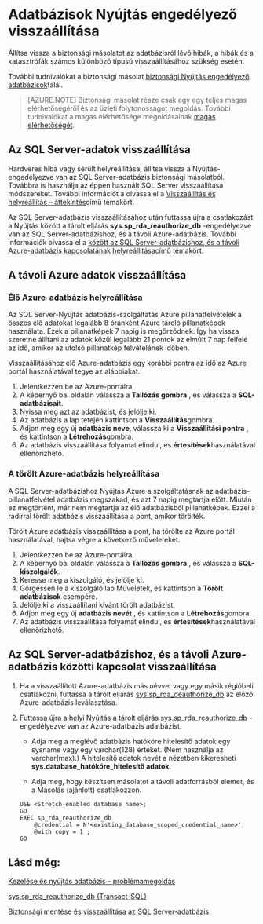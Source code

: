 <properties
    pageTitle="Adatbázisok Nyújtás engedélyező visszaállítása |} Microsoft Azure"
    description="Megtudhatja, hogy miként Nyújtás visszaállítása\-engedélyezve van az adatbázisokat."
    services="sql-server-stretch-database"
    documentationCenter=""
    authors="douglaslMS"
    manager="jhubbard"
    editor=""/>

<tags
    ms.service="sql-server-stretch-database"
    ms.workload="data-management"
    ms.tgt_pltfrm="na"
    ms.devlang="na"
    ms.topic="article"
    ms.date="08/01/2016"
    ms.author="douglasl"/>

# <a name="restore-stretch-enabled-databases"></a>Adatbázisok Nyújtás engedélyező visszaállítása

Állítsa vissza a biztonsági másolatot az adatbázisról lévő hibák, a hibák és a katasztrófák számos különböző típusú visszaállításához szükség esetén.

További tudnivalókat a biztonsági másolat [biztonsági Nyújtás engedélyező adatbázisok](sql-server-stretch-database-backup.md)talál.

>   [AZURE.NOTE] Biztonsági másolat része csak egy egy teljes magas elérhetőségéről és az üzleti folytonosságot megoldás. További tudnivalókat a magas elérhetősége megoldásainak [magas elérhetőségét](https://msdn.microsoft.com/library/ms190202.aspx).

## <a name="restore-your-sql-server-data"></a>Az SQL Server-adatok visszaállítása
Hardveres hiba vagy sérült helyreállítása, állítsa vissza a Nyújtás\-engedélyezve van az SQL Server-adatbázis biztonsági másolatból. Továbbra is használja az éppen használt SQL Server visszaállítása módszereket. További információt a olvassa el a [Visszaállítás és helyreállítás – áttekintés](https://msdn.microsoft.com/library/ms191253.aspx)című témakört.

Az SQL Server-adatbázis visszaállításához után futtassa újra a csatlakozást a Nyújtás között a tárolt eljárás **sys.sp_rda_reauthorize_db** \-engedélyezve van az SQL Server-adatbázishoz, és a távoli Azure-adatbázis. További információk olvassa el a [között az SQL Server-adatbázishoz, és a távoli Azure-adatbázis kapcsolatának helyreállítása](#restore-the-connection-between-the-sql-server-database-and-the-remote-azure-database)című témakört.

## <a name="restore-your-remote-azure-data"></a>A távoli Azure adatok visszaállítása

### <a name="recover-a-live-azure-database"></a>Élő Azure-adatbázis helyreállítása
Az SQL Server-Nyújtás adatbázis-szolgáltatás Azure pillanatfelvételek a összes élő adatokat legalább 8 óránként Azure tároló pillanatképek használata. Ezek a pillanatképek 7 napig is megőrződnek. Így ha vissza szeretne állítani az adatok közül legalább 21 pontok az elmúlt 7 nap felfelé az idő, amikor az utolsó pillanatkép felvételének időben.

Visszaállításához élő Azure-adatbázis egy korábbi pontra az idő az Azure portál használatával tegye az alábbiakat.

1. Jelentkezzen be az Azure-portálra.
2. A képernyő bal oldalán válassza a **Tallózás gombra** , és válassza a **SQL-adatbázisait**.
3. Nyissa meg azt az adatbázist, és jelölje ki.
4. Az adatbázis a lap tetején kattintson a **Visszaállítás**gombra.
5. Adjon meg egy új **adatbázis neve**, válassza ki a **Visszaállítási pontra** , és kattintson a **Létrehozás**gombra.
6. Az adatbázis visszaállítása folyamat elindul, és **értesítések**használatával ellenőrizhető.

### <a name="recover-a-deleted-azure-database"></a>A törölt Azure-adatbázis helyreállítása
A SQL Server-adatbázishoz Nyújtás Azure a szolgáltatásnak az adatbázis-pillanatfelvétel adatbázis megszakad, és azt 7 napig megtartja előtt. Miután ez megtörtént, már nem megtartja az élő adatbázisból pillanatképek. Ezzel a radírral törölt adatbázis visszaállítása a pont, amikor törölték.

Törölt Azure adatbázis visszaállítása a pont, ha törölte az Azure portál használatával, hajtsa végre a következő műveleteket.

1. Jelentkezzen be az Azure-portálra.
2. A képernyő bal oldalán válassza a **Tallózás gombra** , és válassza a **SQL-kiszolgálók**.
3. Keresse meg a kiszolgáló, és jelölje ki.
4. Görgessen le a kiszolgáló lap Műveletek, és kattintson a **Törölt adatbázisok** csempére.
5. Jelölje ki a visszaállítani kívánt törölt adatbázist.
5. Adjon meg egy új **adatbázis nevét** , és kattintson a **Létrehozás**gombra.
6. Az adatbázis visszaállítása folyamat elindul, és **értesítések**használatával ellenőrizhető.

## <a name="restore-the-connection-between-the-sql-server-database-and-the-remote-azure-database"></a>Az SQL Server-adatbázishoz, és a távoli Azure-adatbázis közötti kapcsolat visszaállítása

1.  Ha a visszaállított Azure-adatbázis más névvel vagy egy másik régióbeli csatlakozni, futtassa a tárolt eljárás [sys.sp_rda_deauthorize_db](https://msdn.microsoft.com/library/mt703716.aspx) az előző Azure-adatbázis leválasztása.  

2.  Futtassa újra a helyi Nyújtás a tárolt eljárás [sys.sp_rda_reauthorize_db](https://msdn.microsoft.com/library/mt131016.aspx) \-engedélyezve van az Azure-adatbázis adatbázist.  

    -   Adja meg a meglévő adatbázis hatóköre hitelesítő adatok egy sysname vagy egy varchar\(128\) értéket. \(Nem használja az varchar\(max\).\) A hitelesítő adatok nevét a nézetben kikeresheti **sys.database\_hatóköre\_hitelesítő adatok**.  

    -   Adja meg, hogy készítsen másolatot a távoli adatforrásból elemet, és a Másolás (ajánlott) csatlakozzon.  

    ```tsql  
    USE <Stretch-enabled database name>;
    GO
    EXEC sp_rda_reauthorize_db
        @credential = N'<existing_database_scoped_credential_name>',
        @with_copy = 1 ;  
    GO
    ```  

## <a name="see-also"></a>Lásd még:

[Kezelése és nyújtás adatbázis – problémamegoldás](sql-server-stretch-database-manage.md)

[sys.sp_rda_reauthorize_db (Transact-SQL)](https://msdn.microsoft.com/library/mt131016.aspx)

[Biztonsági mentése és visszaállítása az SQL Server-adatbázis](https://msdn.microsoft.com/library/ms187048.aspx)
